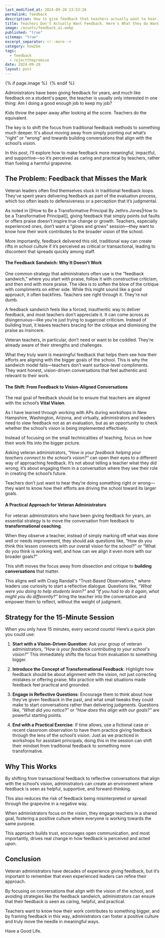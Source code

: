 ```yaml
---
last_modified_at: 2024-09-28 23:53:26
permalink: feedback
description: How to give feedback that teachers actually want to hear. Because, trust me, they don't want a Compliment sandwich.
title: Teachers Don't Actually Want Feedback. Here's What they do Want
image: /assets/feedback_ai.webp
published: "true"
sitemap: "true"
excerpt_separator: <!--more-->
category: how2be
tags:
  - feedback
  - rejectthepremise
date: 2024-09-28
layout: post
---
```



{% if page.image %} <img src="{{ page.image }}" alt=""> {% endif %}

Administrators have been giving feedback for years, and much like feedback on a student's paper, the teacher is usually only interested in one thing: Am I doing a good enough job to keep my job? 

Kids throw the paper away after looking at the score. Teachers do the equivalent.

The key is to shift the focus from traditional feedback methods to something much deeper. It's about moving away from simply pointing out what’s “right” or “wrong” and towards building conversations that align with the school’s vision. 

In this post, I’ll explore how to make feedback more meaningful, impactful, and supportive—so it’s perceived as caring and practical by teachers, rather than fueling a harmful grapevine.

## The Problem: Feedback that Misses the Mark
Veteran leaders often find themselves stuck in traditional feedback loops. They’ve spent years delivering feedback as part of the evaluation process, which too often leads to defensiveness or a perception that it’s judgmental. 

As noted in [[How to Be a Transformative Principal By Jethro Jones|How to be a Transformative Principal]], giving feedback that simply points out faults or offers praise doesn’t inspire true change or growth. Teachers, especially experienced ones, don’t want a “glows and grows” session—they want to know how their work contributes to the broader vision of the school. 

More importantly, feedback delivered this old, traditional way can create rifts in school culture if it’s perceived as critical or transactional, leading to discontent that spreads quickly among staff.

#### The Feedback Sandwich: Why It Doesn’t Work
One common strategy that administrators often use is the “feedback sandwich,” where you start with praise, follow it with constructive criticism, and then end with more praise. The idea is to soften the blow of the critique with compliments on either side. While this might sound like a good approach, it often backfires. Teachers see right through it. They're not dumb. 

A feedback sandwich feels like a forced, inauthentic way to deliver feedback, and most teachers don’t appreciate it. It can come across as disingenuous—like you’re just trying to sugarcoat criticism. Instead of building trust, it leaves teachers bracing for the critique and dismissing the praise as insincere.

Veteran teachers, in particular, don’t need or want to be coddled. They’re already aware of their strengths and challenges. 

What they truly want is meaningful feedback that helps them see how their efforts are aligning with the bigger goals of the school. This is why the sandwich model fails—teachers don’t want surface-level compliments. They want honest, vision-driven conversations that feel authentic and relevant to their work.

#### The Shift: From Feedback to Vision-Aligned Conversations
The real goal of feedback should be to ensure that teachers are aligned with the school’s **Vital Vision**. 

As I have learned through working with APs during workshops in New Hampshire, Washington, Arizona, and virtually, administrators and leaders need to view feedback not as an evaluation, but as an opportunity to check whether the school’s vision is being implemented effectively. 

Instead of focusing on the small technicalities of teaching, focus on how their work fits into the bigger picture.

Asking veteran administrators, *“How is your feedback helping your teachers connect to the school’s vision?”* can open their eyes to a different way of approaching feedback. It’s not about telling a teacher what they did wrong; it’s about engaging them in a conversation where they see their role in creating the school’s future. 

Teachers don’t just want to hear they’re doing something right or wrong—they want to know how their efforts are driving the school toward its larger goals.

#### A Practical Approach for Veteran Administrators
For veteran administrators who have been giving feedback for years, an essential strategy is to move the conversation from feedback to **transformational coaching**. 

When they observe a teacher, instead of simply marking off what was done well or needs improvement, they should ask questions like, “How do you think this lesson connects with our overall vision for the school?” or “What do you think is working well, and how can we align it even more with our broader goals?”

This shift moves the focus away from dissection and critique to **building conversations** that matter. 

This aligns well with Craig Randall's "Trust-Based Observations," where leaders use curiosity to start a reflective dialogue. Questions like, *“What were you doing to help students learn?”* and *“If you had to do it again, what might you do differently?”* bring the teacher into the conversation and empower them to reflect, without the weight of judgment.

## Strategy for the 15-Minute Session
When you only have 15 minutes, every second counts! Here’s a quick plan you could use:

1. **Start with a Vision-Driven Question**: Ask your group of veteran administrators, *“How is your feedback contributing to your school's vision?”* This immediately shifts the focus from evaluation to something bigger.

2. **Introduce the Concept of Transformational Feedback**: Highlight how feedback should be about alignment with the vision, not just correcting mistakes or offering praise. Mix practice with real situations made feedback feel practical and grounded.

3. **Engage in Reflective Questions**: Encourage them to think about how they’ve given feedback in the past, and what small tweaks they could make to start conversations rather than delivering judgments. Questions like, *“What did you notice?”* or *“How does this align with our goals?”* are powerful starting points.

4. **End with a Practical Exercise**: If time allows, use a fictional case or recent classroom observation to have them practice giving feedback through the lens of the school’s vision. Just as we practiced in workshops for assistant principals, doing this in the session can shift their mindset from traditional feedback to something more transformative.

## Why This Works
By shifting from transactional feedback to reflective conversations that align with the school’s vision, administrators can create an environment where feedback is seen as helpful, supportive, and forward-thinking. 

This also reduces the risk of feedback being misinterpreted or spread through the grapevine in a negative way.

When administrators focus on the vision, they engage teachers in a shared goal, fostering a positive culture where everyone is working towards the same purpose. 

This approach builds trust, encourages open communication, and most importantly, drives real change in how feedback is perceived and acted upon.

## Conclusion
Veteran administrators have decades of experience giving feedback, but it’s important to remember that even experienced leaders can refine their approach. 

By focusing on conversations that align with the vision of the school, and avoiding strategies like the feedback sandwich, administrators can ensure that their feedback is seen as caring, helpful, and practical. 

Teachers want to know how their work contributes to something bigger, and by framing feedback in this way, administrators can foster a positive culture and truly move the needle in meaningful ways.

Have a Good Life.
